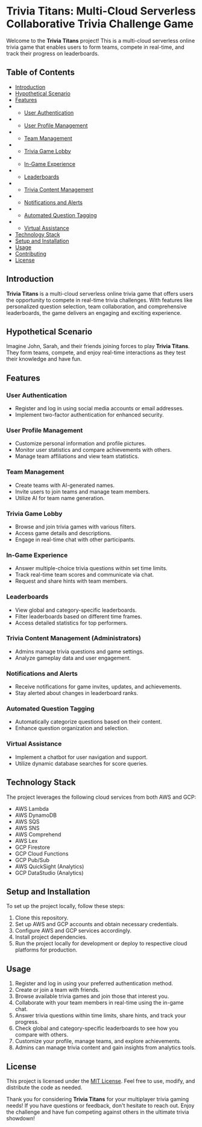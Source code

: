 # Trivia Titans: Multi-Cloud Serverless Collaborative Trivia Challenge Game

Welcome to the **Trivia Titans** project! This is a multi-cloud serverless online trivia game that enables users to form teams, compete in real-time, and track their progress on leaderboards.

## Table of Contents

- [Introduction](#introduction)
- [Hypothetical Scenario](#hypothetical-scenario)
- [Features](#features)
- - [User Authentication](#user-authentication)
- - [User Profile Management](#user-profile-management)
- - [Team Management](#team-management)
- - [Trivia Game Lobby](#trivia-game-lobby)
- - [In-Game Experience](#in-game-experience)
- - [Leaderboards](#leaderboards)
- - [Trivia Content Management](#trivia-content-management-administrators)
- - [Notifications and Alerts](#notifications-and-alerts)
- - [Automated Question Tagging](#automated-question-tagging)
- - [Virtual Assistance](#virtual-assistance)
- [Technology Stack](#technology-stack)
- [Setup and Installation](#setup-and-installation)
- [Usage](#usage)
- [Contributing](#contributing)
- [License](#license)

## Introduction

**Trivia Titans** is a multi-cloud serverless online trivia game that offers users the opportunity to compete in real-time trivia challenges. With features like personalized question selection, team collaboration, and comprehensive leaderboards, the game delivers an engaging and exciting experience.

## Hypothetical Scenario

Imagine John, Sarah, and their friends joining forces to play **Trivia Titans**. They form teams, compete, and enjoy real-time interactions as they test their knowledge and have fun.

## Features

### User Authentication

- Register and log in using social media accounts or email addresses.
- Implement two-factor authentication for enhanced security.

### User Profile Management

- Customize personal information and profile pictures.
- Monitor user statistics and compare achievements with others.
- Manage team affiliations and view team statistics.

### Team Management

- Create teams with AI-generated names.
- Invite users to join teams and manage team members.
- Utilize AI for team name generation.

### Trivia Game Lobby

- Browse and join trivia games with various filters.
- Access game details and descriptions.
- Engage in real-time chat with other participants.

### In-Game Experience

- Answer multiple-choice trivia questions within set time limits.
- Track real-time team scores and communicate via chat.
- Request and share hints with team members.

### Leaderboards

- View global and category-specific leaderboards.
- Filter leaderboards based on different time frames.
- Access detailed statistics for top performers.

### Trivia Content Management (Administrators)

- Admins manage trivia questions and game settings.
- Analyze gameplay data and user engagement.

### Notifications and Alerts

- Receive notifications for game invites, updates, and achievements.
- Stay alerted about changes in leaderboard ranks.

### Automated Question Tagging

- Automatically categorize questions based on their content.
- Enhance question organization and selection.

### Virtual Assistance

- Implement a chatbot for user navigation and support.
- Utilize dynamic database searches for score queries.

## Technology Stack

The project leverages the following cloud services from both AWS and GCP:

- AWS Lambda
- AWS DynamoDB
- AWS SQS
- AWS SNS
- AWS Comprehend
- AWS Lex
- GCP Firestore
- GCP Cloud Functions
- GCP Pub/Sub
- AWS QuickSight (Analytics)
- GCP DataStudio (Analytics)

## Setup and Installation

To set up the project locally, follow these steps:

1. Clone this repository.
2. Set up AWS and GCP accounts and obtain necessary credentials.
3. Configure AWS and GCP services accordingly.
4. Install project dependencies.
5. Run the project locally for development or deploy to respective cloud platforms for production.

## Usage

1. Register and log in using your preferred authentication method.
2. Create or join a team with friends.
3. Browse available trivia games and join those that interest you.
4. Collaborate with your team members in real-time using the in-game chat.
5. Answer trivia questions within time limits, share hints, and track your progress.
6. Check global and category-specific leaderboards to see how you compare with others.
7. Customize your profile, manage teams, and explore achievements.
8. Admins can manage trivia content and gain insights from analytics tools.



## License

This project is licensed under the [MIT License](LICENSE). Feel free to use, modify, and distribute the code as needed.

Thank you for considering **Trivia Titans** for your multiplayer trivia gaming needs! If you have questions or feedback, don't hesitate to reach out. Enjoy the challenge and have fun competing against others in the ultimate trivia showdown!
